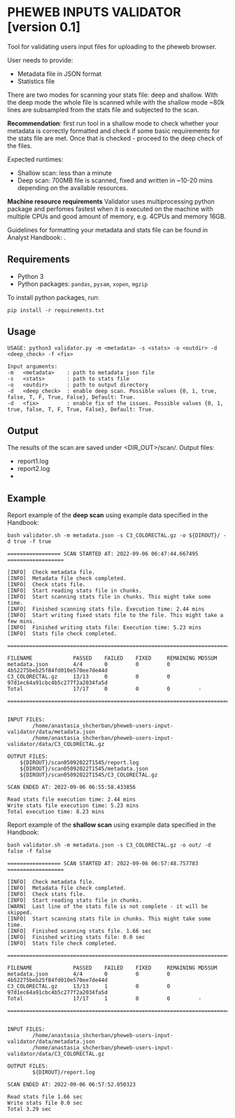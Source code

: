 # PHEWEB INPUTS VALIDATOR [version 0.1]


Tool for validating users input files for uploading to the pheweb browser. 

User needs to provide:
+ Metadata file in JSON format 
+ Statistics file

There are two modes for scanning your stats file: deep and shallow. With the deep mode the whole file is scanned while with the shallow mode ~80k lines are subsampled from the stats file and subjected to the scan. 

**Recommendation**: first run tool in a shallow mode to check whether your metadata is correctly formatted and check if some basic requirements for the stats file are met. Once that is checked - proceed to the deep check of the files.

Expected runtimes:
+ Shallow scan: less than a minute
+ Deep scan: 700MB file is scanned, fixed and written in ~10-20 mins depending on the available resources.


**Machine resource requirements**
Validator uses multiprocessing python package and perfomes fastest when it is executed on the machine with multiple CPUs and good amount of memory, e.g. 4CPUs and memory 16GB.


Guidelines for formatting your metadata and stats file can be found in Analyst Handbook: [](https://finngen.gitbook.io/finngen-analyst-handbook/working-in-the-sandbox/which-tools-are-available/untitled/how-to-set-up-a-pheweb-browser-for-summary-statistics). 

## Requirements

+ Python 3
+ Python packages: `pandas`, `pysam`, `xopen`, `mgzip`

To install python packages, run:
```
pip install -r requirements.txt
```


## Usage
```
USAGE: python3 validator.py -m <metadata> -s <stats> -o <outdir> -d <deep_check> -f <fix>

Input arguments:
-m   <metadata>    : path to metadata json file
-s   <stats>       : path to stats file
-o   <outdir>      : path to output directory
-d   <deep_check>  : enable deep scan. Possible values {0, 1, true, false, T, F, True, False}, Default: True.
-d   <fix>         : enable fix of the issues. Possible values {0, 1, true, false, T, F, True, False}, Default: True. 
```

## Output

The results of the scan are saved under <DIR_OUT>/scan<TIMESTAMP>/. Output files:
- report1.log
- report2.log
- 

## Example

Report example of the **deep scan** using example data specified in the Handbook:
```
bash validator.sh -m metadata.json -s C3_COLORECTAL.gz -o ${DIROUT}/ -d true -f true

================= SCAN STARTED AT: 2022-09-06 06:47:44.667495 ==================

[INFO]  Check metadata file.
[INFO]  Metadata file check completed.
[INFO]  Check stats file.
[INFO]  Start reading stats file in chunks.
[INFO]  Start scanning stats file in chunks. This might take some time.
[INFO]  Finished scanning stats file. Execution time: 2.44 mins
[INFO]  Start writing fixed stats file to the file. This might take a few mins.
[INFO]  Finished writing stats file: Execution time: 5.23 mins
[INFO]  Stats file check completed.

================================================================================

FILENAME             PASSED    FAILED    FIXED     REMAINING MD5SUM
metadata.json        4/4       0         0         0         4b52275beb25f84fd010e570ee7de44d
C3_COLORECTAL.gz     13/13     0         0         0         97d1ec64a91cbc4b5c277f2a2034fa5d
Total                17/17     0         0         0         -

================================================================================


INPUT FILES:
        /home/anastasia_shcherban/pheweb-users-input-validator/data/metadata.json
        /home/anastasia_shcherban/pheweb-users-input-validator/data/C3_COLORECTAL.gz

OUTPUT FILES:
	${DIROUT}/scan05092022T1545/report.log
	${DIROUT}/scan05092022T1545/metadata.json
	${DIROUT}/scan05092022T1545/C3_COLORECTAL.gz

SCAN ENDED AT: 2022-09-06 06:55:58.433856

Read stats file execution time: 2.44 mins
Write stats file execution time: 5.23 mins
Total execution time: 8.23 mins

```

Report example of the **shallow scan** using example data specified in the Handbook:
```
bash validator.sh -m metadata.json -s C3_COLORECTAL.gz -o out/ -d false -f false

================= SCAN STARTED AT: 2022-09-06 06:57:48.757783 ==================

[INFO]  Check metadata file.
[INFO]  Metadata file check completed.
[INFO]  Check stats file.
[INFO]  Start reading stats file in chunks.
[WARN]  Last line of the stats file is not complete - it will be skipped.
[INFO]  Start scanning stats file in chunks. This might take some time.
[INFO]  Finished scanning stats file. 1.66 sec
[INFO]  Finished writing stats file: 0.0 sec
[INFO]  Stats file check completed.

================================================================================

FILENAME             PASSED    FAILED    FIXED     REMAINING MD5SUM
metadata.json        4/4       0         0         0         4b52275beb25f84fd010e570ee7de44d
C3_COLORECTAL.gz     13/13     1         0         0         97d1ec64a91cbc4b5c277f2a2034fa5d
Total                17/17     1         0         0         -         

================================================================================


INPUT FILES:
        /home/anastasia_shcherban/pheweb-users-input-validator/data/metadata.json
        /home/anastasia_shcherban/pheweb-users-input-validator/data/C3_COLORECTAL.gz

OUTPUT FILES:
        ${DIROUT}/report.log

SCAN ENDED AT: 2022-09-06 06:57:52.050323

Read stats file 1.66 sec
Write stats file 0.0 sec
Total 3.29 sec


```
